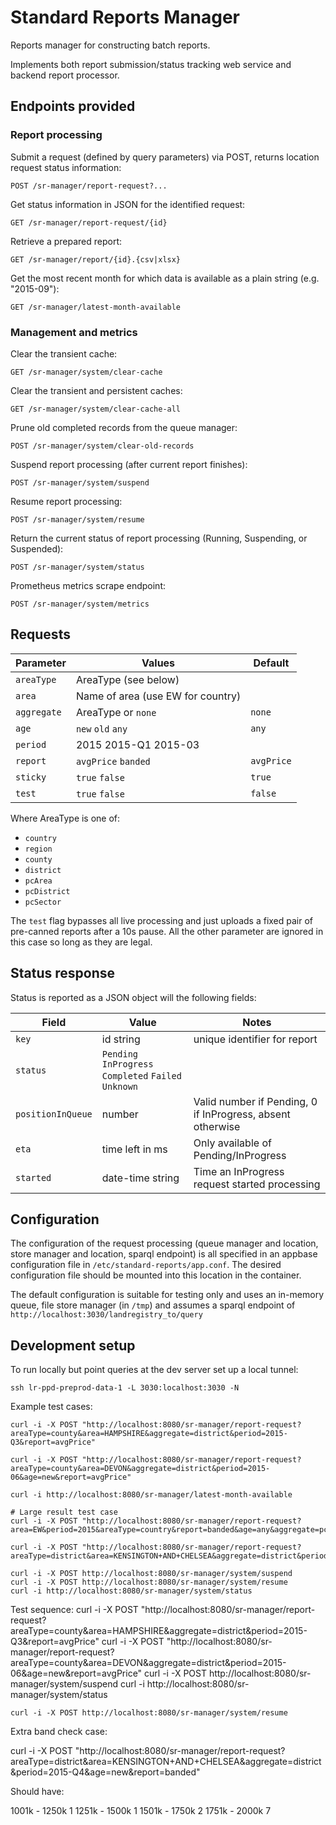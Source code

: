 # Standard Reports Manager

Reports manager for constructing batch reports.

Implements both report submission/status tracking web service and backend report processor.

## Endpoints provided

### Report processing

Submit a request (defined by query parameters) via POST, returns location request status information:

    POST /sr-manager/report-request?...

Get status information in JSON for the identified request:

    GET /sr-manager/report-request/{id}

Retrieve a prepared report:

    GET /sr-manager/report/{id}.{csv|xlsx}

Get the most recent month for which data is available as a plain string (e.g. "2015-09"):

    GET /sr-manager/latest-month-available


### Management and metrics

Clear the transient cache:

    GET /sr-manager/system/clear-cache

Clear the transient and persistent caches:

    GET /sr-manager/system/clear-cache-all

Prune old completed records from the queue manager:

    POST /sr-manager/system/clear-old-records

Suspend report processing (after current report finishes):

    POST /sr-manager/system/suspend

Resume report processing:

    POST /sr-manager/system/resume

Return the current status of report processing (Running, Suspending, or Suspended):

    POST /sr-manager/system/status

Prometheus metrics scrape endpoint:

    POST /sr-manager/system/metrics

## Requests

Parameter | Values | Default
---|---|---
`areaType` | AreaType (see below) |
`area` | Name of area (use EW for country) |
`aggregate` | AreaType or `none` | `none`
`age` | `new` `old` `any` | `any`
`period` | 2015   2015-Q1  2015-03 |
`report` | `avgPrice` `banded` | `avgPrice`
`sticky` | `true` `false` | `true`
`test` | `true` `false` | `false`

Where AreaType is one of:

   * `country`
   * `region`
   * `county`
   * `district`
   * `pcArea`
   * `pcDistrict`
   * `pcSector`

The `test` flag bypasses all live processing and just uploads a fixed pair of pre-canned reports after a 10s pause. All the other parameter are ignored in this case so long as they are legal.

## Status response

Status is reported as a JSON object will the following fields:

Field | Value | Notes
---|---|---
`key` | id string | unique identifier for report
`status` | `Pending` `InProgress` `Completed` `Failed` `Unknown` |
`positionInQueue` | number | Valid number if Pending, 0 if InProgress, absent otherwise
`eta` | time left in ms | Only available of Pending/InProgress
`started` | date-time string | Time an InProgress request started processing

## Configuration

The configuration of the request processing (queue manager and location, store manager and location, sparql endpoint) is all specified in an appbase configuration file in `/etc/standard-reports/app.conf`. The desired configuration file should be mounted into this location in the container. 

The default configuration is suitable for testing only and uses an in-memory queue, file store manager (in `/tmp`) and assumes a sparql endpoint of `http://localhost:3030/landregistry_to/query`

## Development setup

To run locally but point queries at the dev server set up a local tunnel:

    ssh lr-ppd-preprod-data-1 -L 3030:localhost:3030 -N

Example test cases:

    curl -i -X POST "http://localhost:8080/sr-manager/report-request?areaType=county&area=HAMPSHIRE&aggregate=district&period=2015-Q3&report=avgPrice"

    curl -i -X POST "http://localhost:8080/sr-manager/report-request?areaType=county&area=DEVON&aggregate=district&period=2015-06&age=new&report=avgPrice"

    curl -i http://localhost:8080/sr-manager/latest-month-available

    # Large result test case
    curl -i -X POST "http://localhost:8080/sr-manager/report-request?area=EW&period=2015&areaType=country&report=banded&age=any&aggregate=pcSector"

    curl -i -X POST "http://localhost:8080/sr-manager/report-request?areaType=district&area=KENSINGTON+AND+CHELSEA&aggregate=district&period=2015&age=any&report=banded"    

    curl -i -X POST http://localhost:8080/sr-manager/system/suspend
    curl -i -X POST http://localhost:8080/sr-manager/system/resume
    curl -i http://localhost:8080/sr-manager/system/status


Test sequence:
    curl -i -X POST "http://localhost:8080/sr-manager/report-request?areaType=county&area=HAMPSHIRE&aggregate=district&period=2015-Q3&report=avgPrice"
    curl -i -X POST "http://localhost:8080/sr-manager/report-request?areaType=county&area=DEVON&aggregate=district&period=2015-06&age=new&report=avgPrice"
    curl -i -X POST http://localhost:8080/sr-manager/system/suspend
    curl -i http://localhost:8080/sr-manager/system/status

    curl -i -X POST http://localhost:8080/sr-manager/system/resume

Extra band check case:

curl -i -X POST "http://localhost:8080/sr-manager/report-request?areaType=district&area=KENSINGTON+AND+CHELSEA&aggregate=district&period=2015-Q4&age=new&report=banded" 

Should have:

1001k - 1250k  1
1251k - 1500k  1
1501k - 1750k  2
1751k - 2000k  7
